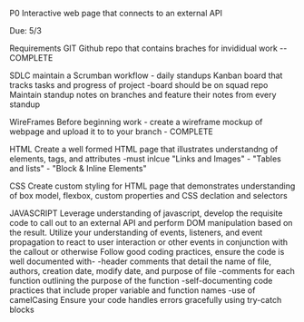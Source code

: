 P0 Interactive web page that connects to an external API

Due: 5/3

Requirements 
GIT
Github repo that contains braches for invididual work -- COMPLETE

SDLC
maintain a Scrumban workflow - daily standups 
Kanban board that tracks tasks and progress of project
    -board should be on squad repo
Maintain standup notes on branches and feature their notes from every standup

WireFrames 
Before beginning work - create a wireframe mockup of webpage and upload it to to your branch - COMPLETE

HTML
Create a well formed HTML page that illustrates understandng of elements, tags, and attributes
    -must inlcue "Links and Images" - "Tables and lists" - "Block & Inline Elements"

CSS
Create custom styling for HTML page that demonstrates understanding of box model, flexbox, custom properties and CSS declation and selectors 

JAVASCRIPT 
Leverage understanding of javascript, develop the requisite code to call out to an external API and perform DOM manipulation based on the result.
Utilize your understanding of events, listeners, and event propagation to react to user interaction or other events in conjunction with the callout or otherwise
Follow good coding practices, ensure the code is well documented with-
    -header comments that detail the name of file, authors, creation date, modify date, and purpose of file
    -comments for each function outlining the purpose of the function
    -self-documenting code practices that include proper variable and function names
    -use of camelCasing
Ensure your code handles errors gracefully using try-catch blocks